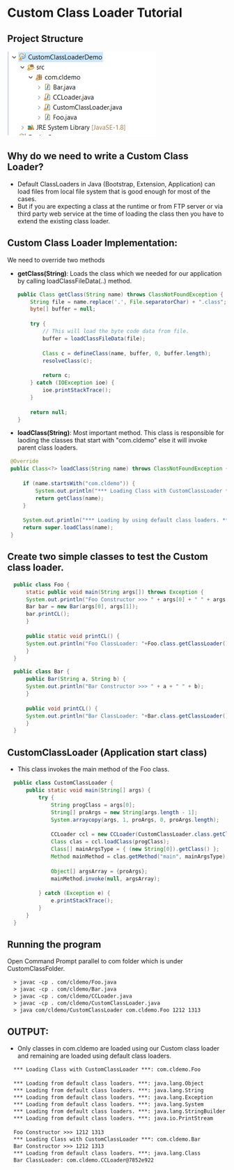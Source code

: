 # Custom Class Loader Tutorial

## Project Structure
	
![Project Structure](https://github.com/Amarnath510/CustomClassLoader/blob/master/customclassloader.png)

## Why do we need to write a Custom Class Loader?
  - Default ClassLoaders in Java (Bootstrap, Extension, Application) can load files from local file system that is good enough for most of the cases.
  - But if you are expecting a class at the runtime or from FTP server or via third party web service at the time of loading the class then you have to extend the existing class loader.

## Custom Class Loader Implementation: <br />
  We need to override two methods <br />
  
  - **getClass(String)**: Loads the class which we needed for our application by calling loadClassFileData(..) method.

    ```Java
	public Class getClass(String name) throws ClassNotFoundException {
		String file = name.replace('.', File.separatorChar) + ".class";
		byte[] buffer = null;
		
		try {
			// This will load the byte code data from file.
			buffer = loadClassFileData(file);
			
			Class c = defineClass(name, buffer, 0, buffer.length);
			resolveClass(c);
			
			return c;
		} catch (IOException ioe) {
			ioe.printStackTrace();
		}
		
		return null;
	}
    ```

  - **loadClass(String)**: Most important method. This class is responsible for laoding the classes that start with "com.cldemo" else it will invoke parent class loaders.

   ```Java
   	@Override
	public Class<?> loadClass(String name) throws ClassNotFoundException {
		
		if (name.startsWith("com.cldemo")) {
			System.out.println("*** Loading Class with CustomClassLoader ***: " + name);
			return getClass(name);
		}
		
		System.out.println("*** Loading by using default class loaders. ***: " + name);
		return super.loadClass(name);
	}
   ```

## Create two simple classes to test the Custom class loader.
  	
  ```Java
	public class Foo {
	    static public void main(String args[]) throws Exception {
		System.out.println("Foo Constructor >>> " + args[0] + " " + args[1]);
		Bar bar = new Bar(args[0], args[1]);
		bar.printCL();
	    }

	    public static void printCL() {
		System.out.println("Foo ClassLoader: "+Foo.class.getClassLoader());
	    }
	}
  ```	

  ```Java
	public class Bar {
	    public Bar(String a, String b) {
		System.out.println("Bar Constructor >>> " + a + " " + b);
	    }

	    public void printCL() {
		System.out.println("Bar ClassLoader: "+Bar.class.getClassLoader());
	    }
	}
  ```

## CustomClassLoader (Application start class)
  - This class invokes the main method of the Foo class.
  
  ```Java
	public class CustomClassLoader {
		public static void main(String[] args) {
			try {
				String progClass = args[0];
				String[] proArgs = new String[args.length - 1];
				System.arraycopy(args, 1, proArgs, 0, proArgs.length);

				CCLoader ccl = new CCLoader(CustomClassLoader.class.getClassLoader());
				Class clas = ccl.loadClass(progClass);
				Class[] mainArgsType = { (new String[0]).getClass() };
				Method mainMethod = clas.getMethod("main", mainArgsType);

				Object[] argsArray = {proArgs};
				mainMethod.invoke(null, argsArray);

			} catch (Exception e) {
				e.printStackTrace();
			}
		}
	}
  ```

## Running the program <br />
   Open Command Prompt parallel to com folder which is under CustomClassFolder.

  ```  
    > javac -cp . com/cldemo/Foo.java
    > javac -cp . com/cldemo/Bar.java
    > javac -cp . com/cldemo/CCLoader.java
    > javac -cp . com/cldemo/CustomClassLoader.java
    > java com/cldemo/CustomClassLoader com.cldemo.Foo 1212 1313
  ```

## OUTPUT:
  - Only classes in com.cldemo are loaded using our Custom class loader and remaining are loaded using default class loaders.

  ```
	*** Loading Class with CustomClassLoader ***: com.cldemo.Foo

	*** Loading from default class loaders. ***: java.lang.Object
	*** Loading from default class loaders. ***: java.lang.String
	*** Loading from default class loaders. ***: java.lang.Exception
	*** Loading from default class loaders. ***: java.lang.System
	*** Loading from default class loaders. ***: java.lang.StringBuilder
	*** Loading from default class loaders. ***: java.io.PrintStream

	Foo Constructor >>> 1212 1313
	*** Loading Class with CustomClassLoader ***: com.cldemo.Bar
	Bar Constructor >>> 1212 1313
	*** Loading from default class loaders. ***: java.lang.Class
	Bar ClassLoader: com.cldemo.CCLoader@7852e922
  ```
